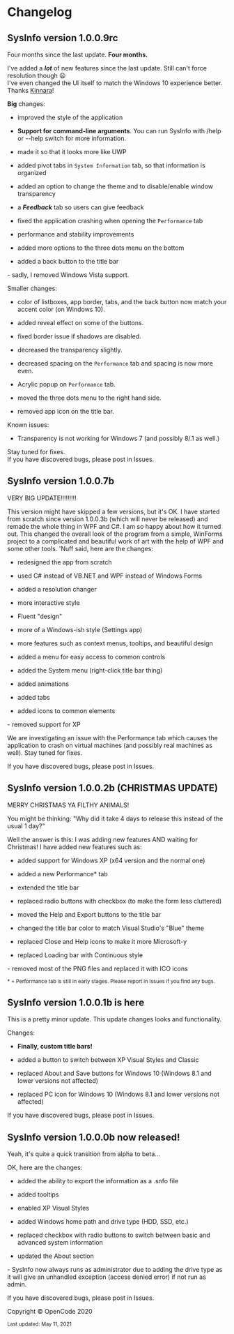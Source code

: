 # Changelog

## SysInfo version 1.0.0.9rc

Four months since the last update. **Four months.**

I've added a ***lot*** of new features since the last update. Still can't force resolution though :frowning:  
I've even changed the UI itself to match the Windows 10 experience better. Thanks [Kinnara](https://github.com/Kinnara)!

**Big** changes:

+ improved the style of the application

+ **Support for command-line arguments**. You can run SysInfo with /help or --help switch for more information.

+ made it so that it looks more like UWP

+ added pivot tabs in `System Information` tab, so that information is organized

+ added an option to change the theme and to disable/enable window transparency

+ a ***Feedback*** tab so users can give feedback

+ fixed the application crashing when opening the `Performance` tab

+ performance and stability improvements

+ added more options to the three dots menu on the bottom

+ added a back button to the title bar

\- sadly, I removed Windows Vista support.

Smaller changes:

+ color of listboxes, app border, tabs, and the back button now match your accent color (on Windows 10).

+ added reveal effect on some of the buttons.

+ fixed border issue if shadows are disabled.

+ decreased the transparency slightly.

+ decreased spacing on the `Performance` tab and spacing is now more even.

+ Acrylic popup on `Performance` tab.

+ moved the three dots menu to the right hand side.

+ removed app icon on the title bar.

Known issues:

* Transparency is not working for Windows 7 (and possibly 8/.1 as well.)

Stay tuned for fixes.  
If you have discovered bugs, please post in Issues.

## SysInfo version 1.0.0.7b

VERY BIG UPDATE!!!!!!!!!

This version might have skipped a few versions, but it's OK. I have started from scratch since version 1.0.0.3b (which will never be released) and remade the whole thing in WPF and C#. I am so happy about how it turned out. This changed the overall look of the program from a simple, WinForms project to a complicated and beautiful work of art with the help of WPF and some other tools. 'Nuff said, here are the changes:

+ redesigned the app from scratch

+ used C# instead of VB.NET and WPF instead of Windows Forms

+ added a resolution changer

+ more interactive style

+ Fluent "design"

+ more of a Windows-ish style (Settings app)

+ more features such as context menus, tooltips, and beautiful design

+ added a menu for easy access to common controls

+ added the System menu (right-click title bar thing)

+ added animations

+ added tabs

+ added icons to common elements

\- removed support for XP

We are investigating an issue with the Performance tab which causes the application to crash on virtual machines (and possibly real machines as well). Stay tuned for fixes.

If you have discovered bugs, please post in Issues.

## SysInfo version 1.0.0.2b (CHRISTMAS UPDATE)

MERRY CHRISTMAS YA FILTHY ANIMALS!

You might be thinking: "Why did it take 4 days to release this instead of the usual 1 day?"

Well the answer is this: I was adding new features AND waiting for Christmas! I have added new features such as:

+ added support for Windows XP (x64 version and the normal one)

+ added a new Performance* tab

+ extended the title bar

+ replaced radio buttons with checkbox (to make the form less cluttered)

+ moved the Help and Export buttons to the title bar

+ changed the title bar color to match Visual Studio's "Blue" theme

+ replaced Close and Help icons to make it more Microsoft-y

+ replaced Loading bar with Continuous style

\- removed most of the PNG files and replaced it with ICO icons

<sup>* = Performance tab is still in early stages. Please report in Issues if you find any bugs.</sup>

## SysInfo version 1.0.0.1b is here

This is a pretty minor update. This update changes looks and functionality.

Changes:

+ **Finally, custom title bars!**

+ added a button to switch between XP Visual Styles and Classic

+ replaced About and Save buttons for Windows 10 (Windows 8.1 and lower versions not affected)

+ replaced PC icon for Windows 10 (Windows 8.1 and lower versions not affected)

If you have discovered bugs, please post in Issues.

## SysInfo version 1.0.0.0b now released!

Yeah, it's quite a quick transition from alpha to beta...

OK, here are the changes:

+ added the ability to export the information as a .snfo file

+ added tooltips

+ enabled XP Visual Styles

+ added Windows home path and drive type (HDD, SSD, etc.)

+ replaced checkbox with radio buttons to switch between basic and advanced system information

+ updated the About section

\- SysInfo now always runs as administrator due to adding the drive type as it will give an unhandled exception (access denied error) if not run as admin. 

If you have discovered bugs, please post in Issues.

Copyright © OpenCode 2020

<sup>Last updated: May 11, 2021</sup>
